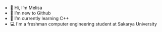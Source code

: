 - 👋 Hi, I’m Melisa
- 👀 I’m new to Github
- 🌱 I’m currently learning C++
- 💻 I'm a freshman computer engineering student at Sakarya University

<!---
Hymonia/Hymonia is a ✨ special ✨ repository because its `README.md` (this file) appears on your GitHub profile.
You can click the Preview link to take a look at your changes.
--->
